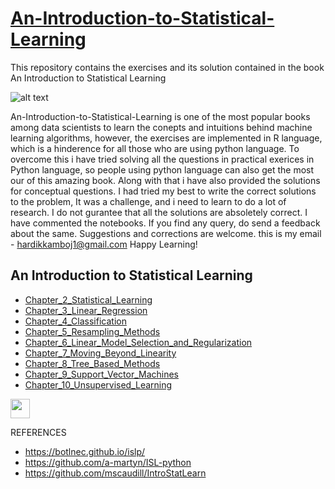 # [An-Introduction-to-Statistical-Learning](http://faculty.marshall.usc.edu/gareth-james/ISL/)

This repository contains the exercises and its solution contained in the book An Introduction to Statistical Learning

![alt text](https://images.springer.com/sgw/books/medium/9781461471370.jpg)

An-Introduction-to-Statistical-Learning is one of the most popular books among data scientists to learn the conepts and intuitions behind
machine learning algorithms, however, the exercises are implemented in R language, which is a hinderence for all those who are using python
language. To overcome this i have tried solving all the questions in practical exerices in Python language, so people using python language
can also get the most our of this amazing book. Along with that i have also provided the solutions for conceptual questions.
I had tried my best to write the correct solutions to the problem, It was a challenge, and i need to learn to do a lot of research. I do not gurantee that all the solutions are
absoletely correct. I have commented the notebooks.
If you find any query, do send a feedback about the same. Suggestions and corrections are welcome.
this is my email - hardikkamboj1@gmail.com
Happy Learning!

## An Introduction to Statistical Learning

- [Chapter_2_Statistical_Learning](/Chapter_2/)
- [Chapter_3_Linear_Regression](/Chapter_3/)
- [Chapter_4_Classification](/Chapter_4/)
- [Chapter_5_Resampling_Methods](/Chapter_5/)
- [Chapter_6_Linear_Model_Selection_and_Regularization](/Chapter_6/)
- [Chapter_7_Moving_Beyond_Linearity](/Chapter_7/)
- [Chapter_8_Tree_Based_Methods](/Chapter_8/)
- [Chapter_9_Support_Vector_Machines](/Chapter_9/)
- [Chapter_10_Unsupervised_Learning](/Chapter_10/)

[<img height="31" src="https://beta.deepnote.com/buttons/launch-in-deepnote.svg">](https://deepnote.com/launch?template=deepnote&url=https%3A%2F%2Fgithub.com%2Fhardikkamboj%2FAn-Introduction-to-Statistical-Learning%2Fblob%2Fmaster%2FChapter_2%2FApplied%2520Questions.ipynb)

REFERENCES

- https://botlnec.github.io/islp/
- https://github.com/a-martyn/ISL-python
- https://github.com/mscaudill/IntroStatLearn
